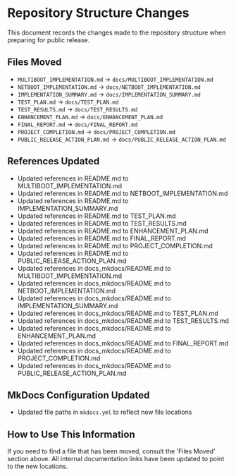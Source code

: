 # Repository Structure Changes

This document records the changes made to the repository structure when preparing for public release.

## Files Moved

- `MULTIBOOT_IMPLEMENTATION.md` → `docs/MULTIBOOT_IMPLEMENTATION.md`
- `NETBOOT_IMPLEMENTATION.md` → `docs/NETBOOT_IMPLEMENTATION.md`
- `IMPLEMENTATION_SUMMARY.md` → `docs/IMPLEMENTATION_SUMMARY.md`
- `TEST_PLAN.md` → `docs/TEST_PLAN.md`
- `TEST_RESULTS.md` → `docs/TEST_RESULTS.md`
- `ENHANCEMENT_PLAN.md` → `docs/ENHANCEMENT_PLAN.md`
- `FINAL_REPORT.md` → `docs/FINAL_REPORT.md`
- `PROJECT_COMPLETION.md` → `docs/PROJECT_COMPLETION.md`
- `PUBLIC_RELEASE_ACTION_PLAN.md` → `docs/PUBLIC_RELEASE_ACTION_PLAN.md`

## References Updated

- Updated references in README.md to MULTIBOOT_IMPLEMENTATION.md
- Updated references in README.md to NETBOOT_IMPLEMENTATION.md
- Updated references in README.md to IMPLEMENTATION_SUMMARY.md
- Updated references in README.md to TEST_PLAN.md
- Updated references in README.md to TEST_RESULTS.md
- Updated references in README.md to ENHANCEMENT_PLAN.md
- Updated references in README.md to FINAL_REPORT.md
- Updated references in README.md to PROJECT_COMPLETION.md
- Updated references in README.md to PUBLIC_RELEASE_ACTION_PLAN.md
- Updated references in docs_mkdocs/README.md to MULTIBOOT_IMPLEMENTATION.md
- Updated references in docs_mkdocs/README.md to NETBOOT_IMPLEMENTATION.md
- Updated references in docs_mkdocs/README.md to IMPLEMENTATION_SUMMARY.md
- Updated references in docs_mkdocs/README.md to TEST_PLAN.md
- Updated references in docs_mkdocs/README.md to TEST_RESULTS.md
- Updated references in docs_mkdocs/README.md to ENHANCEMENT_PLAN.md
- Updated references in docs_mkdocs/README.md to FINAL_REPORT.md
- Updated references in docs_mkdocs/README.md to PROJECT_COMPLETION.md
- Updated references in docs_mkdocs/README.md to PUBLIC_RELEASE_ACTION_PLAN.md

## MkDocs Configuration Updated

- Updated file paths in `mkdocs.yml` to reflect new file locations

## How to Use This Information

If you need to find a file that has been moved, consult the 'Files Moved' section above.
All internal documentation links have been updated to point to the new locations.
